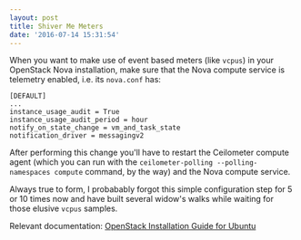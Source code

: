```yaml
---
layout: post
title: Shiver Me Meters
date: '2016-07-14 15:31:54'
---
```

When you want to make use of event based meters (like `vcpus`) in your OpenStack Nova installation, make sure that the Nova compute service is telemetry enabled, i.e. its `nova.conf` has:

    [DEFAULT]
    ...
    instance_usage_audit = True
    instance_usage_audit_period = hour
    notify_on_state_change = vm_and_task_state
    notification_driver = messagingv2

After performing this change you'll have to restart the Ceilometer compute agent (which you can run with the `ceilometer-polling --polling-namespaces compute` command, by the way) and the Nova compute service.

Always true to form, I probabably forgot this simple configuration step for 5 or 10 times now and have built several widow's walks while waiting for those elusive `vcpus` samples.

Relevant documentation: [OpenStack Installation Guide for Ubuntu](http://docs.openstack.org/mitaka/install-guide-ubuntu/ceilometer-nova.html)
